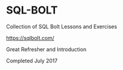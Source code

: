 # SQL-BOLT
Collection of SQL Bolt Lessons and Exercises

https://sqlbolt.com/

Great Refresher and Introduction

Completed July 2017
